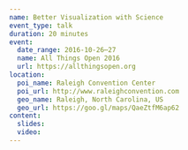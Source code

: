 ```yaml
---
name: Better Visualization with Science
event_type: talk
duration: 20 minutes
event:
  date_range: 2016-10-26⋯27
  name: All Things Open 2016
  url: https://allthingsopen.org
location:
  poi_name: Raleigh Convention Center
  poi_url: http://www.raleighconvention.com
  geo_name: Raleigh, North Carolina, US
  geo_url: https://goo.gl/maps/QaeZtfM6ap62
content:
  slides:
  video:
---
```

